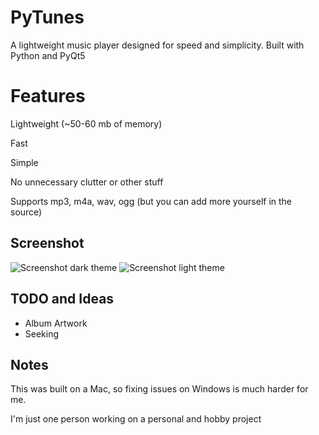 PyTunes
=======
A lightweight music player designed for speed and simplicity. Built with Python and PyQt5

# Features
Lightweight (~50-60 mb of memory)

Fast

Simple

No unnecessary clutter or other stuff

Supports mp3, m4a, wav, ogg (but you can add more yourself in the source)

## Screenshot
![Screenshot dark theme](https://github.com/chaNcharge/PyTunes/blob/master/screenshot.png)
![Screenshot light theme](https://github.com/chaNcharge/PyTunes/blob/master/screenshot2.png)

## TODO and Ideas
- Album Artwork
- Seeking

## Notes
This was built on a Mac, so fixing issues on Windows is much harder for me.

I'm just one person working on a personal and hobby project
